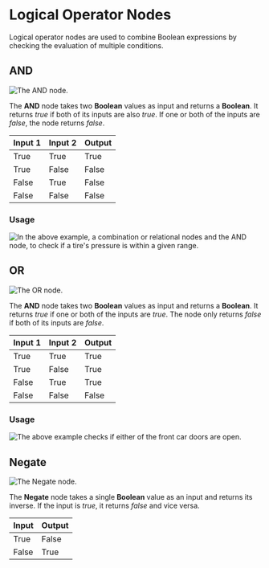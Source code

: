 # Logical Operator Nodes

Logical operator nodes are used to combine Boolean expressions by checking the evaluation of multiple conditions.

## AND

![The AND node.](../../../.gitbook/assets/nodeand.png)

The **AND** node takes two **Boolean** values as input and returns a **Boolean**. It returns _true_ if both of its inputs are also _true_. If one or both of the inputs are _false_, the node returns _false_.

| Input 1 | Input 2 | Output |
| :--- | :--- | :--- |
| True | True | True |
| True | False | False |
| False | True | False |
| False | False | False |

### Usage

![In the above example, a combination or relational nodes and the AND node, to check if a tire&apos;s pressure is within a given range.](../../../.gitbook/assets/andexample.png)

## OR

![The OR node.](../../../.gitbook/assets/nodeor.png)

The **AND** node takes two **Boolean** values as input and returns a **Boolean**. It returns _true_ if one or both of the inputs are _true_. The node only returns _false_ if both of its inputs are _false_.

| Input 1 | Input 2 | Output |
| :--- | :--- | :--- |
| True | True | True |
| True | False | True |
| False | True | True |
| False | False | False |

### Usage

![The above example checks if either of the front car doors are open.](../../../.gitbook/assets/orexample.png)

## Negate

![The Negate node.](../../../.gitbook/assets/nodenegate.png)

The **Negate** node takes a single **Boolean** value as an input and returns its inverse. If the input is _true_, it returns _false_ and vice versa.

| Input | Output |
| :--- | :--- |
| True | False |
| False | True |

